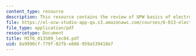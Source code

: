 ```yaml
---
content_type: resource
description: This resource contains the review of UPW basics of electromagnetics.
file: https://ol-ocw-studio-app-qa.s3.amazonaws.com/courses/6-013-electromagnetics-and-applications-spring-2009/8a9990cf779f02fbe666959a539418e7_MIT6_013S09_lec04.pdf
file_type: application/pdf
resourcetype: Document
title: MIT6_013S09_lec04.pdf
uid: 8a9990cf-779f-02fb-e666-959a539418e7
---
```

